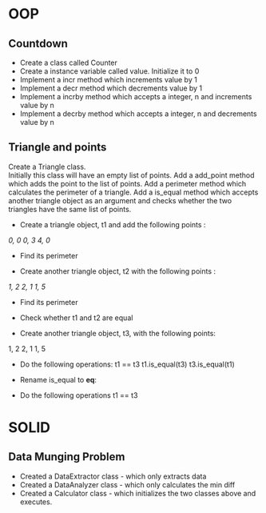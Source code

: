 # OOP
## Countdown
- Create a class called Counter
- Create a instance variable called value. Initialize it to 0
- Implement a incr method which increments value by 1
- Implement a decr method which decrements value by 1
- Implement a incrby method which accepts a integer, n and increments value by n
- Implement a decrby method which accepts a integer, n and decrements value by n

## Triangle and points

Create a Triangle class. <br>
Initially this class will have an empty list of points. Add a add_point method which adds the point to the list of points. Add a perimeter method which calculates the perimeter of a triangle. Add a is_equal method which accepts another triangle object as an argument and checks whether the two triangles have the same list of points.

* Create a triangle object, t1 and add the following points :

*0, 0 0, 3 4, 0*

* Find its perimeter

* Create another triangle object, t2 with the following points :

*1, 2 2, 1 1, 5*

* Find its perimeter

* Check whether t1 and t2 are equal

* Create another triangle object, t3, with the following points:

1, 2
2, 1
1, 5

* Do the following operations:
t1 == t3
t1.is_equal(t3)
t3.is_equal(t1)

* Rename is_equal to __eq__:

* Do the following operations
t1 == t3

# SOLID
## Data Munging Problem
+ Created a DataExtractor class - which only extracts data
+ Created a DataAnalyzer class - which only calculates the min diff
+ Created a Calculator class - which initializes the two classes above and executes.
